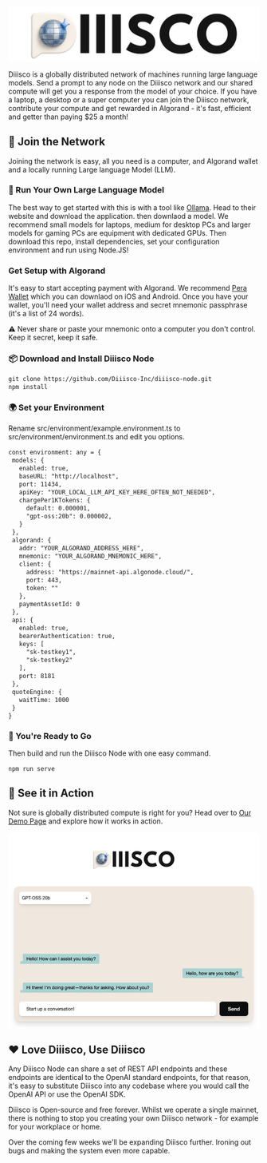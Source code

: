 <img src="https://github.com/Diiisco-Inc/diiisco-node/blob/main/assets/diiisco-logo.png?raw=true" width="1000" />

Diiisco is a globally distributed network of machines running large language models. Send a prompt to any node on the Diiisco network and our shared compute will get you a response from the model of your choice. If you have a laptop, a desktop or a super computer you can join the Diiisco network, contribute your compute and get rewarded in Algorand - it's fast, efficient and getter than paying $25 a month! 

## 👋 Join the Network

Joining the network is easy, all you need is a computer, and Algorand wallet and a locally running Large language Model (LLM). 

### 🦙 Run Your Own Large Language Model

The best way to get started with this is with a tool like [Ollama](https://ollama.com/). Head to their website and download the application. then downlaod a model. We recommend small models for laptops, medium for desktop PCs and larger models for gaming PCs are equipment with dedicated GPUs. Then download this repo, install dependencies, set your configuration environment and run using Node.JS!

### Get Setup with Algorand

It's easy to start accepting payment with Algorand. We recommend [Pera Wallet](https://perawallet.app/) which you can downlaod on iOS and Android. Once you have your wallet, you'll need your wallet address and secret mnemonic passphrase (it's a list of 24 words).

⚠️ Never share or paste your mnemonic onto a computer you don't control. Keep it secret, keep it safe.

### 📦 Download and Install Diiisco Node

```
git clone https://github.com/Diiisco-Inc/diiisco-node.git
npm install
```

### 🌍 Set your Environment
 Rename src/environment/example.environment.ts to src/environment/environment.ts and edit you options.

 ```
 const environment: any = {
  models: {
    enabled: true,
    baseURL: "http://localhost",
    port: 11434,
    apiKey: "YOUR_LOCAL_LLM_API_KEY_HERE_OFTEN_NOT_NEEDED",
    chargePer1KTokens: {
      default: 0.000001,
      "gpt-oss:20b": 0.000002,
    }
  },
  algorand: {
    addr: "YOUR_ALGORAND_ADDRESS_HERE",
    mnemonic: "YOUR_ALGORAND_MNEMONIC_HERE",
    client: {
      address: "https://mainnet-api.algonode.cloud/",
      port: 443,
      token: ""
    },
    paymentAssetId: 0
  },
  api: {
    enabled: true,
    bearerAuthentication: true,
    keys: [
      "sk-testkey1",
      "sk-testkey2"
    ],
    port: 8181
  },
  quoteEngine: {
    waitTime: 1000
  }
}
```

### 🚀 You're Ready to Go

Then build and run the Diiisco Node with one easy command.

```
npm run serve
```

## 👀 See it in Action

Not sure is globally distributed compute is right for you? Head over to [Our Demo Page](https://diiisco.tunn.dev) and explore how it works in action.

<img src="https://github.com/Diiisco-Inc/diiisco-node/blob/main/assets/ui_screenshot.png?raw=true" width="1000" />

## ❤️ Love Diiisco, Use Diiisco

Any Diiisco Node can share a set of REST API endpoints and these endpoints are identical to the OpenAI standard endpoints, for that reason, it's easy to substitute Diiisco into any codebase where you would call the OpenAI API or use the OpenAI SDK.

Diiisco is Open-source and free forever. Whilst we operate a single mainnet, there is nothing to stop you creating your own Diiisco network - for example for your workplace or home.

Over the coming few weeks we'll be expanding Diiisco further. Ironing out bugs and making the system even more capable.